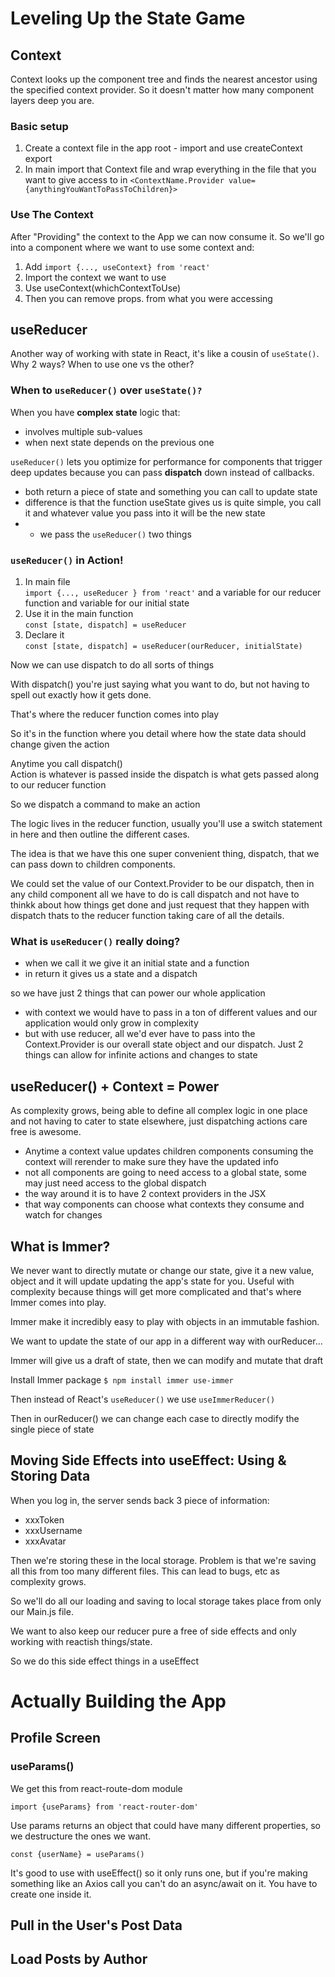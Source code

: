 # Leveling Up the State Game

## Context

Context looks up the component tree and finds the nearest ancestor using the specified context provider. So it doesn't matter how many component layers deep you are.

### Basic setup

1. Create a context file in the app root - import and use createContext export
2. In main import that Context file and wrap everything in the file that you want to give access to in `<ContextName.Provider value={anythingYouWantToPassToChildren}>`

### Use The Context

After "Providing" the context to the App we can now consume it.
So we'll go into a component where we want to use some context and:

1. Add `import {..., useContext} from 'react'`
2. Import the context we want to use
3. Use useContext(whichContextToUse)
4. Then you can remove props. from what you were accessing

## useReducer

Another way of working with state in React, it's like a cousin of `useState()`.
Why 2 ways? When to use one vs the other?

### When to `useReducer()` over `useState()?`

When you have **complex state** logic that:

- involves multiple sub-values
- when next state depends on the previous one

`useReducer()` lets you optimize for performance for components that trigger deep updates because you can pass **dispatch** down instead of callbacks.

- both return a piece of state and something you can call to update state
- difference is that the function useState gives us is quite simple, you call it and whatever value you pass into it will be the new state
- - we pass the `useReducer()` two things

### `useReducer()` in Action!

1. In main file<br>`import {..., useReducer } from 'react'` and a variable for our reducer function and variable for our initial state
2. Use it in the main function <br>`const [state, dispatch] = useReducer`
3. Declare it<br>`const [state, dispatch] = useReducer(ourReducer, initialState)`

Now we can use dispatch to do all sorts of things

With dispatch() you're just saying what you want to do, but not having to spell out exactly how it gets done.

That's where the reducer function comes into play

So it's in the function where you detail where how the state data should change given the action

Anytime you call dispatch()<br>
Action is whatever is passed inside the dispatch is what gets passed along to our reducer function

So we dispatch a command to make an action

The logic lives in the reducer function, usually you'll use a switch statement in here and then outline the different cases.

The idea is that we have this one super convenient thing, dispatch, that we can pass down to children components.

We could set the value of our Context.Provider to be our dispatch, then in any child component all we have to do is call dispatch and not have to thinkk about how things get done and just request that they happen with dispatch thats to the reducer function taking care of all the details.

### What is `useReducer()` really doing?

- when we call it we give it an initial state and a function
- in return it gives us a state and a dispatch

so we have just 2 things that can power our whole application

- with context we would have to pass in a ton of different values and our application would only grow in complexity
- but with use reducer, all we'd ever have to pass into the Context.Provider is our overall state object and our dispatch. Just 2 things can allow for infinite actions and changes to state

## useReducer() + Context = Power

As complexity grows, being able to define all complex logic in one place and not having to cater to state elsewhere, just dispatching actions care free is awesome.

- Anytime a context value updates children components consuming the context will rerender to make sure they have the updated info
- not all components are going to need access to a global state, some may just need access to the global dispatch
- the way around it is to have 2 context providers in the JSX
- that way components can choose what contexts they consume and watch for changes

## What is Immer?

We never want to directly mutate or change our state, give it a new value, object and it will update updating the app's state for you. Useful with complexity because things will get more complicated and that's where Immer comes into play.

Immer make it incredibly easy to play with objects in an immutable fashion.

We want to update the state of our app in a different way with ourReducer...

Immer will give us a draft of state, then we can modify and mutate that draft

Install Immer package
`$ npm install immer use-immer`

Then instead of React's `useReducer()` we use `useImmerReducer()`

Then in ourReducer() we can change each case to directly modify the single piece of state

## Moving Side Effects into useEffect: Using & Storing Data

When you log in, the server sends back 3 piece of information:

- xxxToken
- xxxUsername
- xxxAvatar

Then we're storing these in the local storage.
Problem is that we're saving all this from too many different files.
This can lead to bugs, etc as complexity grows.

So we'll do all our loading and saving to local storage takes place from only our Main.js file.

We want to also keep our reducer pure a free of side effects and only working with reactish things/state.

So we do this side effect things in a useEffect

# Actually Building the App

## Profile Screen

### useParams()

We get this from react-route-dom module

`import {useParams} from 'react-router-dom'`

Use params returns an object that could have many different properties, so we destructure the ones we want.

`const {userName} = useParams()`

It's good to use with useEffect() so it only runs one, but if you're making something like an Axios call you can't do an async/await on it. You have to create one inside it.

## Pull in the User's Post Data

## Load Posts by Author
